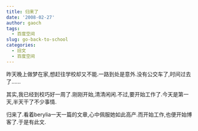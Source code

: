 ```yaml
---
title: 归来了
date: '2008-02-27'
author: gaoch
tags:
  - 百度空间
slug: go-back-to-school
categories:
  - 旧文
  - 百度空间
---
```


昨天晚上做梦在家,想赶往学校却又不能.一路到处是意外.没有公交车了,时间过去了......  
  
其实,我已经到校巧好一周了.刚刚开始,清清闲闲.不过,要开始工作了.今天是第一天,半天干了不少事情.  
  
归来了.看着berylia一天一篇的文章,心中佩服她如此高产.而开始工作,也便开始博客了.于是有此文.
